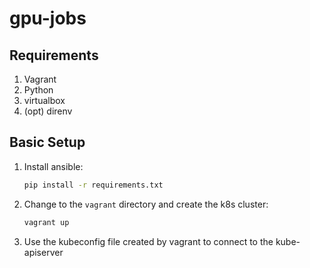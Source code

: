 # gpu-jobs

## Requirements

1. Vagrant
2. Python
3. virtualbox
3. (opt) direnv

## Basic Setup

1. Install ansible:

    ```bash
    pip install -r requirements.txt
    ```

2. Change to the ```vagrant``` directory and create the k8s cluster:

    ```bash
    vagrant up
    ```

3. Use the kubeconfig file created by vagrant to connect to the kube-apiserver

